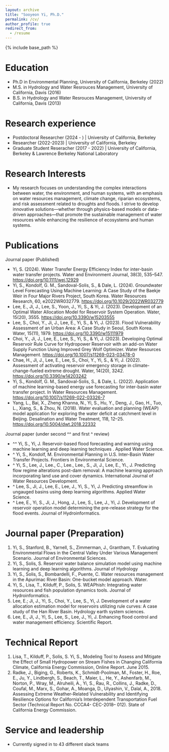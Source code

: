 ```yaml
---
layout: archive
title: "Sooyeon Yi, Ph.D."
permalink: /cv/
author_profile: true
redirect_from:
  - /resume
---
```


{% include base_path %}

Education
======
* Ph.D in Environmental Planning, University of California, Berkeley (2022)
* M.S. in Hydrology and Water Resrouces Management, University of California, Davis (2016)
* B.S. in Hydrology and Water Resrouces Management, University of California, Davis (2013)  

Research experience
======
* Postdoctoral Researcher (2024 - ) | University of California, Berkeley
* Researcher (2022-2023) | University of California, Berkeley
* Graduate Student Reseracher (2017 - 2022) | University of California, Berkeley & Lawrence Berkeley National Laboratory
  
Research Interests
======
* My research focuses on understanding the complex interactions between water, the environment, and human systems, with an emphasis on water resources management, climate change, riparian ecosystems, and risk assessment related to droughts and floods. I strive to develop innovative solutions—whether through physics-based models or data-driven approaches—that promote the sustainable management of water resources while enhancing the resilience of ecosystems and human systems.


Publications
======
Journal paper (Published)
* Yi, S. (2024). Water Transfer Energy Efficiency Index for inter-basin water transfer projects. Water and Environment Journal, 38(3), 535–547. https://doi.org/10.1111/wej.12929 
* Yi, S., Kondolf, G. M., Sandoval-Solis, S., & Dale, L. (2024). Groundwater Level Forecasting Using Machine Learning: A Case Study of the Baekje Weir in Four Major Rivers Project, South Korea. Water Resources Research, 60, e2022WR032779. https://doi.org/10.1029/2022WR032779 
* Lee, E., Ji, J., Lee, S., Yoon, J., Yi, S., & Yi, J. (2023). Development of an Optimal Water Allocation Model for Reservoir System Operation. Water, 15(20), 3555. https://doi.org/10.3390/w15203555
* Lee, S., Choi, Y., Ji, J., Lee, E., Yi, S., & Yi, J. (2023). Flood Vulnerability Assessment of an Urban Area: A Case Study in Seoul, South Korea. Water, 15(11), 1979. https://doi.org/10.3390/w15111979 
* Choi, Y., Ji, J., Lee, E., Lee, S., Yi, S., & Yi, J. (2023). Developing Optimal Reservoir Rule Curve for Hydropower Reservoir with an add-on Water Supply Function Using Improved Grey Wolf Optimizer. Water Resources Management. https://doi.org/10.1007/s11269-023-03478-0 
* Chae, H., Ji, J., Lee, E., Lee, S., Choi, Y., Yi, S., & Yi, J. (2022). Assessment of activating reservoir emergency storage in climate-change-fueled extreme drought. Water, 14(20), 3242. https://doi.org/10.3390/w14203242 
* Yi, S., Kondolf, G. M., Sandoval-Solis, S., & Dale, L. (2022). Application of machine learning-based energy use forecasting for inter-basin water transfer project. In Water Resources Management. https://doi.org/10.1007/s11269-022-03326-7 
* Yang, L., Bai, X., Zheng Khanna, N., Yi, S., Hu, Y., Deng, J., Gao, H., Tuo, L., Xiang, S., & Zhou, N. (2018). Water evaluation and planning (WEAP) model application for exploring the water deficit at catchment level in Beijing. Desalination and Water Treatment, 118, 12–25. https://doi.org/10.5004/dwt.2018.22332 

Journal paper (under second ^^ and first ^ review)
*	^^ Yi, S., Yi, J. Reservoir-based flood forecasting and warning using machine learning and deep learning techniques . Applied Water Science.
*	^ Yi, S., Kondolf, M. Environmental Planning in U.S. Inter-Basin Water Transfer Projects. Frontiers in Environmental Science.
*	^ Yi, S., Lee, J., Lee., C., Lee., Lee., S., Ji, J., Lee, E., Yi., J. Predicting flow regime alterations post-dam removal: A machine learning approach incorporating land use and cover dynamics. International Journal of Water Resources Development.
*	^ Lee, S., Ji, J., Lee, E., Lee, J., Yi, S., Yi, J. Predicting streamflow in ungauged basins using deep learning algorithms. Applied Water Science.
*	^ Lee, E., Yi, S., Ji, J., Hong, J., Lee, S., Lee, J., Yi, J. Development of reservoir operation model determining the pre-release strategy for the flood events. Journal of Hydroinformatics.
  
Journal paper (Preparation)
======
1.	Yi, S., Stanford, B., Yarnell, S., Zimmerman, J., Grantham, T. Evaluating Environmental Flows in the Central Valley Under Various Management Scenario. Journal of Environmental Sciences. 
2.	Yi, S., Solis, S. Reservoir water balance simulation model using machine learning and deep learning algorithms. Journal of Hydrology
3.	Yi, S., Solis, S., Bombardelli, F., Puente, C. Water resources management in the Apurímac River Basin: One-bucket model approach. Water.
4.	Yi, S., Lisa, T., Kilduff, P., Solis, S. WEAPhish: Integrating water resources and fish population dynamics tools. Journal of Hydroinformatics.
5.	Lee, E.; Ji, J., Yi, S., Choi, Y., Lee, S., Yi, J. Development of a water allocation estimation model for reservoirs utilizing rule curves: A case study of the Han River Basin. Hydrology earth system sciences.
6.	Lee, E., Ji, J., Yi, S., Lee, S., Lee, J., Yi, J. Enhancing flood control and water management efficiency. Scientific Report.
  
Technical Report 
======
1.	Lisa, T., Kilduff, P., Solis, S. Yi, S., Modeling Tool to Assess and Mitigate the Effect of Small Hydropower on Stream Fishes in Changing California Climate, California Energy Commission, Online Report. June 2015.
2.	Radke, J., Biging, G., Roberts, K., Schmidt-Poolman, M., Foster, H., Roe, E., Ju, Y., Lindbergh, S., Beach, T., Maier, L., He, Y., Ashenfarb, M., Norton, P., Wray, M., Alruheili, A., Yi, S., Rau, R., Collins, J., Radke, D., Coufal, M., Marx, S., Gohar, A., Moanga, D., Ulyashin, V., Dalal, A., 2018. Assessing Extreme Weather-Related Vulnerability and Identifying Resilience Options for California’s Interdependent Transportation Fuel Sector (Technical Report No. CCCA4- CEC-2018– 012). State of California Energy Commission.

Service and leadership
======
* Currently signed in to 43 different slack teams
